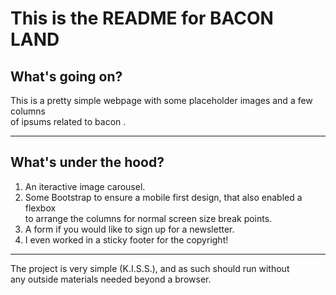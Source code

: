 # This is the README for **BACON LAND**

## What's going on?
This is a pretty simple webpage with some placeholder images and  a few columns   
of ipsums related to bacon .

---
## What's under the hood?
1) An iteractive image carousel.  
2) Some Bootstrap to ensure a mobile first design, that also enabled a flexbox  
to arrange the columns for normal screen size break points.  
3) A form if you would like to sign up for a newsletter.  
4) I even worked in a sticky footer for the copyright!

---
The project is very simple (K.I.S.S.), and as such should run without  
any outside materials needed beyond a browser.  